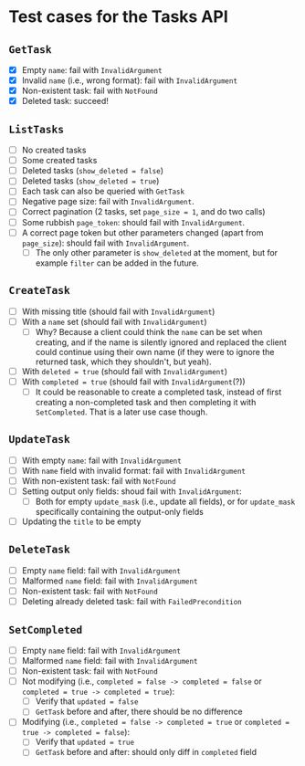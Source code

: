 # Test cases for the Tasks API

## `GetTask`

* [x] Empty `name`: fail with `InvalidArgument`
* [x] Invalid `name` (i.e., wrong format): fail with `InvalidArgument`
* [x] Non-existent task: fail with `NotFound`
* [x] Deleted task: succeed!

## `ListTasks`

* [ ] No created tasks
* [ ] Some created tasks
* [ ] Deleted tasks (`show_deleted = false`)
* [ ] Deleted tasks (`show_deleted = true`)
* [ ] Each task can also be queried with `GetTask`
* [ ] Negative page size: fail with `InvalidArgument`.
* [ ] Correct pagination (2 tasks, set `page_size = 1`, and do two calls)
* [ ] Some rubbish `page_token`: should fail with `InvalidArgument`.
* [ ] A correct page token but other parameters changed (apart from `page_size`): should fail with `InvalidArgument`.
    * [ ] The only other parameter is `show_deleted` at the moment, but for example `filter` can be added in the future.

## `CreateTask`

* [ ] With missing title (should fail with `InvalidArgument`)
* [ ] With a `name` set (should fail with `InvalidArgument`)
    * [ ] Why? Because a client could think the `name` can be set when creating, and if the name is silently ignored and replaced the client could continue using their own name (if they were to ignore the returned task, which they shouldn't, but yeah).
* [ ] With `deleted = true` (should fail with `InvalidArgument`)
* [ ] With `completed = true` (should fail with `InvalidArgument`(?))
    * [ ] It could be reasonable to create a completed task, instead of first creating a non-completed task and then completing it with `SetCompleted`. That is a later use case though.

## `UpdateTask`

* [ ] With empty `name`: fail with `InvalidArgument`
* [ ] With `name` field with invalid format: fail with `InvalidArgument`
* [ ] With non-existent task: fail with `NotFound`
* [ ] Setting output only fields: shoud fail with `InvalidArgument`:
    * [ ] Both for empty `update_mask` (i.e., update all fields), or for `update_mask` specifically containing the output-only fields
* [ ] Updating the `title` to be empty

## `DeleteTask`

* [ ] Empty `name` field: fail with `InvalidArgument`
* [ ] Malformed `name` field: fail with `InvalidArgument`
* [ ] Non-existent task: fail with `NotFound`
* [ ] Deleting already deleted task: fail with `FailedPrecondition`

## `SetCompleted`

* [ ] Empty `name` field: fail with `InvalidArgument`
* [ ] Malformed `name` field: fail with `InvalidArgument`
* [ ] Non-existent task: fail with `NotFound`
* [ ] Not modifying (i.e., `completed = false -> completed = false` or `completed = true -> completed = true`):
    * [ ] Verify that `updated = false`
	* [ ] `GetTask` before and after, there should be no difference
* [ ] Modifying (i.e., `completed = false -> completed = true` or `completed = true -> completed = false`):
    * [ ] Verify that `updated = true`
	* [ ] `GetTask` before and after: should only diff in `completed` field
